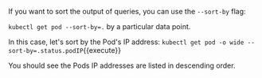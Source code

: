 If you want to sort the output of queries, you can use the `--sort-by` flag:

`kubectl get pod --sort-by=.` by a particular data point.

In this case, let's sort by the Pod's IP address:
`kubectl get pod -o wide --sort-by=.status.podIP`{{execute}}

You should see the Pods IP addresses are listed in descending order.
